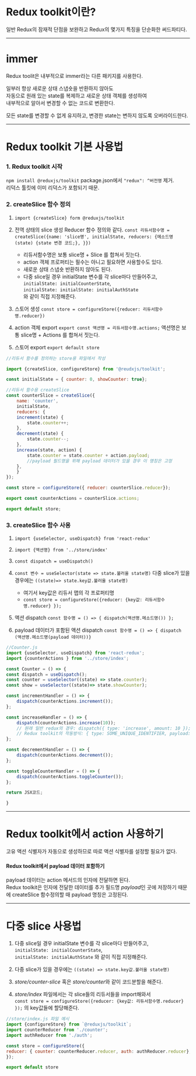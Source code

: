 # Redux toolkit이란?

일반 Redux의 잠재적 단점을 보완하고 Redux의 몇가지 특징을 단순화한 써드파티다.

---

# immer

Redux toolit은 내부적으로 immer라는 다른 패키지를 사용한다.

일부러 항상 새로운 상태 스냅숏을 반환하지 않아도  
자동으로 원래 있는 state를 복제하고 새로운 상태 객체를 생성하여  
내부적으로 알아서 변경할 수 없는 코드로 변환한다.

모든 state를 변경할 수 없게 유지하고, 변경한 state는 변하지 않도록 오버라이드한다.

---

# Redux toolkit 기본 사용법

### 1. Redux toolkit 시작

`npm install @reduxjs/toolkit`
package.json에서 `"redux": ^버전명` 제거.  
 리덕스 툴킷에 이미 리덕스가 포함되기 때문.

### 2. createSlice 함수 정의

1. `import {createSlice} form @reduxjs/toolkit`
2. 전역 상태의 slice 생성
   Reducer 함수 정의와 같다.
   `const 리듀서함수명 = createSlice({name: 'slice명', initialState, reducers: {메소드명(state) {state 변경 코드;}, }})`

   - 리듀서함수명은 보통 slice명 + Slice 를 합쳐서 짓는다.
   - action 객체 프로퍼티는 필수는 아니고 필요하면 사용할수도 있다.
   - 새로운 상태 스냅숏 반환하지 않아도 된다.
   - 다중 slice일 경우 initialState 변수를 각 slice마다 만들어주고,  
     `initialState: initialCounterState`,  
     `initialState: initialState: initialAuthState`  
     와 같이 직접 지정해준다.

3. 스토어 생성
   `const store = configureStore({reducer: 리듀서함수명.reducer})`

4. action 객체 export
   `export const 액션명 = 리듀서함수명.actions;`
   액션명은 보통 slice명 + Actions 를 합쳐서 짓는다.
5. 스토어 export
   `export default store`

```JavaScript
//리듀서 함수를 정의하는 store용 파일에서 작성

import {createSlice, configureStore} from '@reudxjs/toolkit';

const initialState = { counter: 0, showCounter: true};

//리듀서 함수용 createSlice
const counterSlice = createSlice({
    name: 'counter',
    initialState,
    reducers: {
    increment(state) {
        state.counter++;
    },
    decrement(state) {
        state.counter--;
    },
    increase(state, action) {
        state.counter = state.counter + action.payload;
        //payload 필드명을 위해 payload 데이터가 있을 경우 이 명칭은 고정
    },
    }
});

const store = configureStore({ reducer: counterSlice.reducer});

export const counterActions = counterSlice.actions;

export default store;

```

### 3. createSlice 함수 사용

1. `import {useSelector, useDispatch} from 'react-redux'`
2. `import {액션명} from '../store/index'`
3. `const dispatch = useDispatch()`
4. `const 변수 = useSelector(state => state.불러올 state명)`
   다중 slice가 있을 경우에는 `((state)=> state.key값.불러올 state명)`

   - 여기서 key값은 리듀서 맵의 각 프로퍼티명
   - `const store = configureStore({reducer: {key값: 리듀서함수명.reducer} });`

5. 액션 dispatch
   `const 함수명 = () => { dispatch(액션명.메소드명()) };`
6. payload 데이터가 포함된 액션 dispatch
   `const 함수명 = () => { dispatch (액션명.메소드명(payload 데이터))}`

```JavaScript
//Counter.js
import {useSelector, useDispatch} from 'react-redux';
import {counterActions } from '../store/index';

const Counter = () => {
const dispatch = useDispatch();
const counter = useSelector((state) => state.counter);
const show = useSelector((state)=> state.showCounter);

const incrementHandler = () => {
    dispatch(counterActions.increment());
};

const increaseHandler = () => {
    dispatch(counterActions.increase(10));
    // 원래 일반 redux의 경우: dispatch({ type: 'increase', amount: 10 });
    // Redux toolkit의 작동방식: { type: SOME_UNIQUE_IDENTIFIER, payload: 10}
};

const decrementHandler = () => {
    dispatch(counterActions.decrement());
};

const toggleCounterHandler = () => {
    dispatch(counterActions.toggleCounter());
};

return JSX코드;

}
```

---

# Redux toolkit에서 action 사용하기

고유 액션 식별자가 자동으로 생성하므로 따로 액션 식별자를 설정할 필요가 없다.

#### Redux toolkit에서 payload 데이터 포함하기

payload 데이터는 action 메서드의 인자에 전달하면 된다.  
 Redux toolkit은 인자에 전달한 데이터를 추가 필드명 *payload*인 곳에 저장하기 때문에
createSlice 함수정의할 때 payload 명칭은 고정된다.

---

# 다중 slice 사용법

1. 다중 slice일 경우 initialState 변수를 각 slice마다 만들어주고,  
   `initialState: initialCounterState`,  
   `initialState: initialAuthState` 와 같이 직접 지정해준다.
2. 다중 slice가 있을 경우에는 `((state) => state.key값.불러올 state명)`

3. _store/counter-slice_ 혹은 *store/counter*와 같이 코드분할을 해준다.
4. _store/index_ 파일에서는 각 slice들의 리듀서들을 import해와서  
   `const store = configureStore({reducer: {key값: 리듀서함수명.reducer} });` 의 key값들에 할당해준다.

```JavaScript
//store/index.js 파일 예시
import {configureStore} from `@reduxjs/toolkit`;
import counterReducer from './counter';
import authReducer from './auth';

const store = configureStore({
reducer: { counter: counterReducer.reducer, auth: authReducer.reducer},
});

export default store

```
